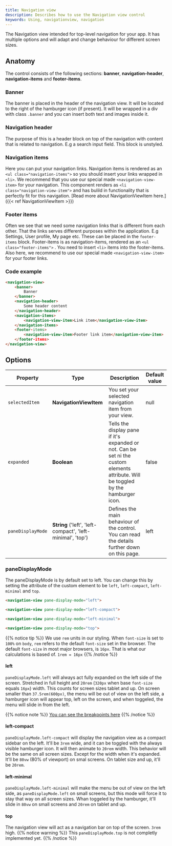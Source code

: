 ```yaml
---
title: Navigation view
description: Describes how to use the Navigation view control
keywords: Using, navigationview, navigation
---
```


The Navigation view intended for top-level navigation for your app. It has multiple options and will adapt and change behaviour for different screen sizes.

## Anatomy

The control consists of the following sections: **banner**, **navigation-header**, **navigation-items** and **footer-items**.

### Banner

The banner is placed in the header of the navigation view. It will be located to the right of the hamburger icon (if present). It will be wrapped in a div with class `.banner` and you can insert both text and images inside it.

### Navigation header

The purpose of this is a header block on top of the navigation with content that is related to navigation. E.g a search input field. This block is unstyled.

### Navigation items

Here you can put your navigation links. Navigation items is rendered as an `<ul class="navigation-items">` so you should insert your links wrapped in `<li>`. We recommend that you use our special made `<navigation-view-item>` for your navigation. This component renders as `<li class="navigation-view-item">` and has bulild in functionality that is perfectly fit for this navigation. [Read more about NavigationViewItem here.]({{< ref NavigationViewItem >}})

### Footer items

Often we see that we need some navigation links that is different from each other. That the links serves different purposes within the application. E.g Settings, User profile, My page etc. These can be placed in the `footer-items` block. Footer-items is as navigation-items, rendered as an `<ul class="footer-items">` . You need to insert `<li>` items into the footer-items. Also here, we recommend to use our special made `<navigation-view-item>` for your footer links.

### Code example

```html
<navigation-view>
    <banner>
        Banner
    </banner>
    <navigation-header>
        Some header content
    </navigation-header>
    <navigation-items>
        <navigation-view-item>Link item</navigation-view-item>
    </navigation-items>
    <footer-items>
        <navigation-view-item>Footer link item</navigation-view-item>
    </footer-items>
</navigation-view>
```

## Options

| Property          | Type                                                   | Description                                                                                                                             | Default value |
| ----------------- | ------------------------------------------------------ | ----------------------------------------------------------------------------------------------------------------------------------- | ------------- |
| `selectedItem`    | **NavigationViewItem**                                     | You set your selected navigation item from your view.                                                                               | null          |
| `expanded`        | **Boolean**                                                | Tells the display pane if it's expanded or not. Can be set ni the custom elements attribute. Will be toggled by the hamburger icon. | false         |
| `paneDisplayMode` | **String** ('left', 'left-compact', 'left-minimal', 'top') | Defines the main behaviour of the control. You can read the details further down on this page.                                      | left          |


### paneDisplayMode
The paneDisplayMode is by default set to left. You can change this by setting the attribute of the custom element to be `left`, `left-compact`, `left-minimal` and `top`.

```html
<navigation-view pane-display-mode="left">
```

```html
<navigation-view pane-display-mode="left-compact">
```

```html
<navigation-view pane-display-mode="left-minimal">
```

```html
<navigation-view pane-display-mode="top">
```

{{% notice tip %}}
We use `rem` units in our styling. When `font-size` is set to `100%` on `body`, `rem` refers to the default `font-size` set in the browser. The default `font-size` in most major browsers, is `16px`. That is what our calculations is based of. `1rem = 16px`
{{% /notice %}}


#### left
`paneDisplayMode.left` will always act fully expanded on the left side of the screen. Stretched in full height and `20rem` (`320px` when base `font-size` equals `16px`) width. This counts for screen sizes tablet and up. On screen smaller than `37.5rem(600px)`, the menu will be out of view on the left side, a hamburger icon will appear top, left on the screen, and when toggeled, the menu will slide in from the left.

{{% notice note %}}
[You can see the breakpoints here](/interaction/styles/settings/base/#layout-small-breakpoints-scss-small)
{{% /notice %}}

#### left-compact
`paneDisplayMode.left-compact` will display the navigation view as a compact sidebar on the left. It'll be `3rem` wide, and it can be toggled with the always visible hamburger icon. It will then animate to `20rem` width.
This behavior will be the same on all screen sizes. Except for the width when it's expanded. It'll be `80vw` (80% of viewport) on smal screens. On tablet size and up, it'll be `20rem`.

#### left-minimal
`paneDisplayMode.left-minimal` will make the menu be out of view on the left side, as `paneDisplayMode.left` on small screens, but this mode will force it to stay that way on all screen sizes. Whan toggeled by the hamburger, it'll slide in `80vw` on small screens and `20rem` on tablet and up.

#### top
The navigation view will act as a navigation bar on top of the screen. `3rem` high. 
{{% notice warning %}}
This `paneDisplayMode.top` is not completly implemented yet.
{{% /notice %}}
